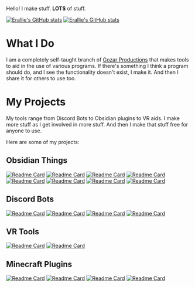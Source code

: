 Hello! I make stuff. **LOTS** of stuff.

[![Erallie's GitHub stats](https://readme.gozarproductions.com/api?username=Erallie&show_icons=true&title_color=767adb&text_color=bebecc&border_color=bebecc&icon_color=767adb&ring_color=767adb&bg_color=00000000#gh-dark-mode-only)](https://github.com/Erallie#gh-dark-mode-only)
[![Erallie's GitHub stats](https://readme.gozarproductions.com/api?username=Erallie&show_icons=true&title_color=767adb&text_color=444559&icon_color=767adb&ring_color=767adb&bg_color=00000000#gh-light-mode-only)](https://github.com/Erallie#gh-light-mode-only)
# What I Do
I am a completely self-taught branch of [Gozar Productions](https://gozarproductions.com) that makes tools to aid in the use of various programs. If there's something I think a program should do, and I see the functionality doesn't exist, I make it. And then I share it for others to use too.
# My Projects
My tools range from Discord Bots to Obsidian plugins to VR aids. I make more stuff as I get involved in more stuff. And then I make that stuff free for anyone to use.

Here are some of my projects:
## Obsidian Things
[![Readme Card](https://readme.gozarproductions.com/api/pin/?username=Erallie&repo=diarian&title_color=767adb&text_color=bebecc&border_color=bebecc&icon_color=767adb&ring_color=767adb&bg_color=00000000#gh-dark-mode-only)](https://github.com/Erallie/diarian#gh-dark-mode-only)
[![Readme Card](https://readme.gozarproductions.com/api/pin/?username=Erallie&repo=diarian&title_color=767adb&text_color=444559&icon_color=767adb&ring_color=767adb&bg_color=00000000#gh-light-mode-only)](https://github.com/Erallie/diarian#gh-light-mode-only)
[![Readme Card](https://readme.gozarproductions.com/api/pin/?username=Erallie&repo=colored-candy&title_color=767adb&text_color=bebecc&border_color=bebecc&icon_color=767adb&ring_color=767adb&bg_color=00000000#gh-dark-mode-only)](https://github.com/Erallie/colored-candy#gh-dark-mode-only)
[![Readme Card](https://readme.gozarproductions.com/api/pin/?username=Erallie&repo=colored-candy&title_color=767adb&text_color=444559&icon_color=767adb&ring_color=767adb&bg_color=00000000#gh-light-mode-only)](https://github.com/Erallie/colored-candy#gh-light-mode-only)
[![Readme Card](https://readme.gozarproductions.com/api/pin/?username=Erallie&repo=discord-timestamps&title_color=767adb&text_color=bebecc&border_color=bebecc&icon_color=767adb&ring_color=767adb&bg_color=00000000#gh-dark-mode-only)](https://github.com/Erallie/discord-timestamps#gh-dark-mode-only)
[![Readme Card](https://readme.gozarproductions.com/api/pin/?username=Erallie&repo=discord-timestamps&title_color=767adb&text_color=444559&icon_color=767adb&ring_color=767adb&bg_color=00000000#gh-light-mode-only)](https://github.com/Erallie/discord-timestamps#gh-light-mode-only)
[![Readme Card](https://readme.gozarproductions.com/api/pin/?username=Erallie&repo=css-inserter&title_color=767adb&text_color=bebecc&border_color=bebecc&icon_color=767adb&ring_color=767adb&bg_color=00000000#gh-dark-mode-only)](https://github.com/Erallie/css-inserter#gh-dark-mode-only)
[![Readme Card](https://readme.gozarproductions.com/api/pin/?username=Erallie&repo=css-inserter&title_color=767adb&text_color=444559&icon_color=767adb&ring_color=767adb&bg_color=00000000#gh-light-mode-only)](https://github.com/Erallie/css-inserter#gh-light-mode-only)
## Discord Bots
[![Readme Card](https://readme.gozarproductions.com/api/pin/?username=Erallie&repo=voicely-text&title_color=767adb&text_color=bebecc&border_color=bebecc&icon_color=767adb&ring_color=767adb&bg_color=00000000#gh-dark-mode-only)](https://github.com/Erallie/voicely-text#gh-dark-mode-only)
[![Readme Card](https://readme.gozarproductions.com/api/pin/?username=Erallie&repo=voicely-text&title_color=767adb&text_color=444559&icon_color=767adb&ring_color=767adb&bg_color=00000000#gh-light-mode-only)](https://github.com/Erallie/voicely-text#gh-light-mode-only)
[![Readme Card](https://readme.gozarproductions.com/api/pin/?username=Erallie&repo=voicely-ping&title_color=767adb&text_color=bebecc&border_color=bebecc&icon_color=767adb&ring_color=767adb&bg_color=00000000#gh-dark-mode-only)](https://github.com/Erallie/voicely-ping#gh-dark-mode-only)
[![Readme Card](https://readme.gozarproductions.com/api/pin/?username=Erallie&repo=voicely-ping&title_color=767adb&text_color=444559&icon_color=767adb&ring_color=767adb&bg_color=00000000#gh-light-mode-only)](https://github.com/Erallie/voicely-ping#gh-light-mode-only)
## VR Tools
[![Readme Card](https://readme.gozarproductions.com/api/pin/?username=Erallie&repo=xs-notify&title_color=767adb&text_color=bebecc&border_color=bebecc&icon_color=767adb&ring_color=767adb&bg_color=00000000#gh-dark-mode-only)](https://github.com/Erallie/xs-notify#gh-dark-mode-only)
[![Readme Card](https://readme.gozarproductions.com/api/pin/?username=Erallie&repo=xs-notify&title_color=767adb&text_color=444559&icon_color=767adb&ring_color=767adb&bg_color=00000000#gh-light-mode-only)](https://github.com/Erallie/xs-notify#gh-light-mode-only)
## Minecraft Plugins
[![Readme Card](https://readme.gozarproductions.com/api/pin/?username=Erallie&repo=discord-nick-sync&title_color=767adb&text_color=bebecc&border_color=bebecc&icon_color=767adb&ring_color=767adb&bg_color=00000000#gh-dark-mode-only)](https://github.com/Erallie/discord-nick-sync#gh-dark-mode-only)
[![Readme Card](https://readme.gozarproductions.com/api/pin/?username=Erallie&repo=discord-nick-sync&title_color=767adb&text_color=444559&icon_color=767adb&ring_color=767adb&bg_color=00000000#gh-light-mode-only)](https://github.com/Erallie/discord-nick-sync#gh-light-mode-only)
[![Readme Card](https://readme.gozarproductions.com/api/pin/?username=Erallie&repo=help-restored&title_color=767adb&text_color=bebecc&border_color=bebecc&icon_color=767adb&ring_color=767adb&bg_color=00000000#gh-dark-mode-only)](https://github.com/Erallie/help-restored#gh-dark-mode-only)
[![Readme Card](https://readme.gozarproductions.com/api/pin/?username=Erallie&repo=help-restored&title_color=767adb&text_color=444559&icon_color=767adb&ring_color=767adb&bg_color=00000000#gh-light-mode-only)](https://github.com/Erallie/help-restored#gh-light-mode-only)
